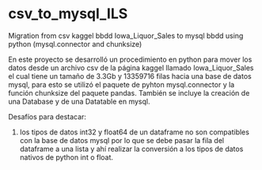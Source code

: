 # csv_to_mysql_ILS
Migration from csv kaggel bbdd Iowa_Liquor_Sales to mysql bbdd using python (mysql.connector and chunksize)

En este proyecto se desarrolló un procedimiento en python para mover los datos desde un archivo csv de la página kaggel 
llamado Iowa_Liquor_Sales el cual tiene un tamaño de 3.3Gb y 13359716 filas hacia una base de datos mysql, para esto 
se utilizó el paquete de pyhton mysql.connector y la función chunksize del paquete pandas. También se incluye la creación
de una Database y de una Datatable en mysql.

Desafíos para destacar:
1) los tipos de datos int32 y float64 de un dataframe no son compatibles con la base de datos mysql por lo que se
debe pasar la fila del dataframe a una lista y ahí realizar la conversión a los tipos de datos nativos de python
int o float.
